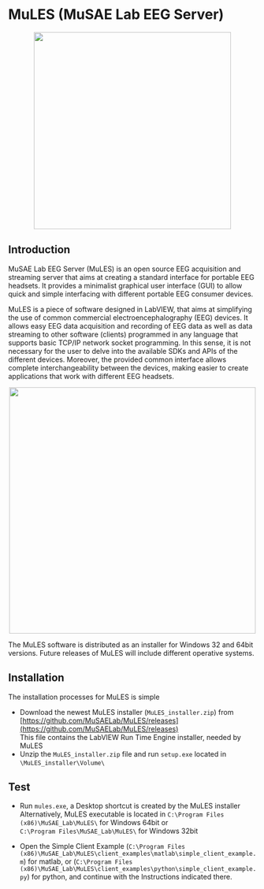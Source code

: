 # MuLES (MuSAE Lab EEG Server)

<p align="center">
<img src="https://github.com/MuSAELab/MuLES/blob/master/images/MuLES_logo.png" width="400" align="middle">
</p>

## Introduction

MuSAE Lab EEG Server (MuLES) is an open source EEG acquisition and streaming server that aims at creating a standard interface for portable EEG headsets. It provides a minimalist graphical user interface (GUI) to allow quick and simple interfacing with different portable EEG consumer devices.

MuLES is a piece of software designed in LabVIEW, that aims at simplifying the use of common commercial electroencephalography (EEG) devices. It allows easy EEG data acquisition and recording of EEG data as well as data streaming to other software (clients) programmed in any language that supports basic TCP/IP network socket programming. In this sense, it is not necessary for the user to delve into the available SDKs and APIs of the different devices. Moreover, the provided common interface allows complete interchangeability between the devices, making easier to create applications that work with different EEG headsets.

<p align="center">
<img src="https://github.com/MuSAELab/MuLES/blob/master/images/diagram.png" width="500" align="middle">
</p>

The MuLES software is distributed as an installer for Windows 32 and 64bit versions. Future releases of MuLES will include different operative systems.

## Installation

The installation processes for MuLES is simple
- Download the newest MuLES installer (```MuLES_installer.zip```) from [https://github.com/MuSAELab/MuLES/releases](https://github.com/MuSAELab/MuLES/releases)  
  This file contains the LabVIEW Run Time Engine installer, needed by MuLES
- Unzip the ```MuLES_installer.zip``` file and run ```setup.exe``` located in ```\MuLES_installer\Volume\```

## Test
- Run ```mules.exe```, a Desktop shortcut is created by the MuLES installer  
  Alternatively, MuLES executable is located in
```C:\Program Files (x86)\MuSAE_Lab\MuLES\``` for Windows 64bit  or  
 ```C:\Program Files\MuSAE_Lab\MuLES\```  for Windows 32bit

- Open the Simple Client Example (```C:\Program Files (x86)\MuSAE_Lab\MuLES\client_examples\matlab\simple_client_example.m```) for matlab, or (```C:\Program Files (x86)\MuSAE_Lab\MuLES\client_examples\python\simple_client_example.py```) for python, and continue with the Instructions indicated there.

